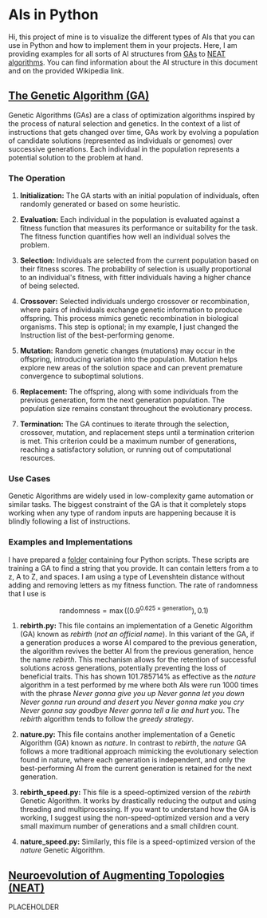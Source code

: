 # AIs in Python

Hi, this project of mine is to visualize the different types of AIs that you can use in Python and how to implement them in your projects. Here, I am providing examples for all sorts of AI structures from [GAs](#The-Genetic-Algorithm-(GA)) to [NEAT algorithms](#Neuroevolution-of-augmenting-topologies-(NEAT)). You can find information about the AI structure in this document and on the provided Wikipedia link.

## [The Genetic Algorithm (GA)](https://en.wikipedia.org/wiki/Genetic_algorithm)

Genetic Algorithms (GAs) are a class of optimization algorithms inspired by the process of natural selection and genetics. In the context of a list of instructions that gets changed over time, GAs work by evolving a population of candidate solutions (represented as individuals or genomes) over successive generations. Each individual in the population represents a potential solution to the problem at hand.

### The Operation

1. **Initialization:** The GA starts with an initial population of individuals, often randomly generated or based on some heuristic.

2. **Evaluation:** Each individual in the population is evaluated against a fitness function that measures its performance or suitability for the task. The fitness function quantifies how well an individual solves the problem.

3. **Selection:** Individuals are selected from the current population based on their fitness scores. The probability of selection is usually proportional to an individual's fitness, with fitter individuals having a higher chance of being selected.

4. **Crossover:** Selected individuals undergo crossover or recombination, where pairs of individuals exchange genetic information to produce offspring. This process mimics genetic recombination in biological organisms. This step is optional; in my example, I just changed the Instruction list of the best-performing genome.

5. **Mutation:** Random genetic changes (mutations) may occur in the offspring, introducing variation into the population. Mutation helps explore new areas of the solution space and can prevent premature convergence to suboptimal solutions.

6. **Replacement:** The offspring, along with some individuals from the previous generation, form the next generation population. The population size remains constant throughout the evolutionary process.

7. **Termination:** The GA continues to iterate through the selection, crossover, mutation, and replacement steps until a termination criterion is met. This criterion could be a maximum number of generations, reaching a satisfactory solution, or running out of computational resources.

### Use Cases

Genetic Algorithms are widely used in low-complexity game automation or similar tasks. The biggest constraint of the GA is that it completely stops working when any type of random inputs are happening because it is blindly following a list of instructions.

### Examples and Implementations

I have prepared a [folder](https://www.github.com/strniko/python-ai/tree/main/GA/) containing four Python scripts. These scripts are training a GA to find a string that you provide. It can contain letters from a to z, A to Z, and spaces. I am using a type of Levenshtein distance without adding and removing letters as my fitness function. The rate of randomness that I use is 

$$ \text{randomness} = \max\left(\left(0.9^{0.625 \times \text{generation}}\right), 0.1\right) $$

1. **rebirth.py:** This file contains an implementation of a Genetic Algorithm (GA) known as *rebirth* (*not an official name*). In this variant of the GA, if a generation produces a worse AI compared to the previous generation, the algorithm revives the better AI from the previous generation, hence the name *rebirth*. This mechanism allows for the retention of successful solutions across generations, potentially preventing the loss of beneficial traits. This has shown 101.785714% as effective as the *nature* algorithm in a test performed by me where both AIs were run 1000 times with the phrase *Never gonna give you up Never gonna let you down Never gonna run around and desert you Never gonna make you cry Never gonna say goodbye Never gonna tell a lie and hurt you*. The *rebirth* algorithm tends to follow the *greedy strategy*.

2. **nature.py:** This file contains another implementation of a Genetic Algorithm (GA) known as *nature*. In contrast to *rebirth*, the *nature* GA follows a more traditional approach mimicking the evolutionary selection found in nature, where each generation is independent, and only the best-performing AI from the current generation is retained for the next generation.

3. **rebirth_speed.py:** This file is a speed-optimized version of the *rebirth* Genetic Algorithm. It works by drastically reducing the output and using threading and multiprocessing. If you want to understand how the GA is working, I suggest using the non-speed-optimized version and a very small maximum number of generations and a small children count.

4. **nature_speed.py:** Similarly, this file is a speed-optimized version of the *nature* Genetic Algorithm.

## [Neuroevolution of Augmenting Topologies (NEAT)](https://en.wikipedia.org/wiki/Neuroevolution_of_augmenting_topologies)

PLACEHOLDER
